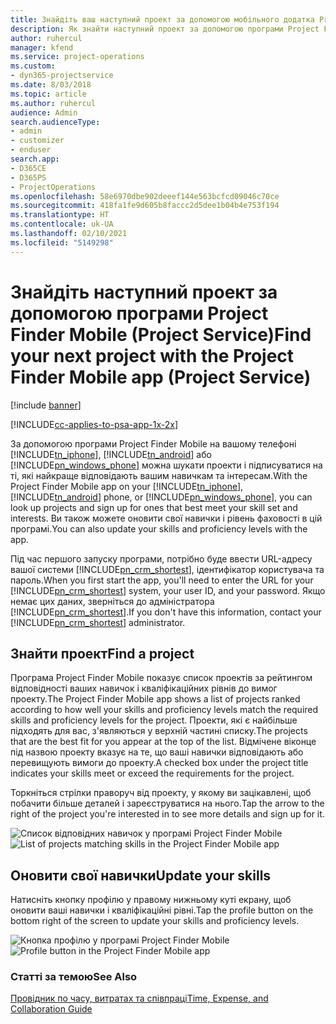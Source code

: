 ```yaml
---
title: Знайдіть ваш наступний проект за допомогою мобільного додатка Project Finder Mobile
description: Як знайти наступний проект за допомогою програми Project Finder Mobile for Project Service
author: ruhercul
manager: kfend
ms.service: project-operations
ms.custom:
- dyn365-projectservice
ms.date: 8/03/2018
ms.topic: article
ms.author: ruhercul
audience: Admin
search.audienceType:
- admin
- customizer
- enduser
search.app:
- D365CE
- D365PS
- ProjectOperations
ms.openlocfilehash: 58e6970dbe902deeef144e563bcfcd09046c70ce
ms.sourcegitcommit: 418fa1fe9d605b8faccc2d5dee1b04b4e753f194
ms.translationtype: HT
ms.contentlocale: uk-UA
ms.lasthandoff: 02/10/2021
ms.locfileid: "5149298"
---
```

# <a name="find-your-next-project-with-the-project-finder-mobile-app-project-service"></a><span data-ttu-id="47361-103">Знайдіть наступний проект за допомогою програми Project Finder Mobile (Project Service)</span><span class="sxs-lookup"><span data-stu-id="47361-103">Find your next project with the Project Finder Mobile app (Project Service)</span></span>

[!include [banner](../includes/psa-now-project-operations.md)]

[!INCLUDE[cc-applies-to-psa-app-1x-2x](../includes/cc-applies-to-psa-app-1x-2x.md)]

<span data-ttu-id="47361-104">За допомогою програми Project Finder Mobile на вашому телефоні [!INCLUDE[tn_iphone](../includes/tn-iphone.md)], [!INCLUDE[tn_android](../includes/tn-android.md)] або [!INCLUDE[pn_windows_phone](../includes/pn-windows-phone.md)] можна шукати проекти і підписуватися на ті, які найкраще відповідають вашим навичкам та інтересам.</span><span class="sxs-lookup"><span data-stu-id="47361-104">With the Project Finder Mobile app on your [!INCLUDE[tn_iphone](../includes/tn-iphone.md)], [!INCLUDE[tn_android](../includes/tn-android.md)] phone, or [!INCLUDE[pn_windows_phone](../includes/pn-windows-phone.md)], you can look up projects and sign up for ones that best meet your skill set and interests.</span></span> <span data-ttu-id="47361-105">Ви також можете оновити свої навички і рівень фаховості в цій програмі.</span><span class="sxs-lookup"><span data-stu-id="47361-105">You can also update your skills and proficiency levels with the app.</span></span>  
  
 <span data-ttu-id="47361-106">Під час першого запуску програми, потрібно буде ввести URL-адресу вашої системи [!INCLUDE[pn_crm_shortest](../includes/pn-crm-shortest.md)], ідентифікатор користувача та пароль.</span><span class="sxs-lookup"><span data-stu-id="47361-106">When you first start the app, you'll need to enter the URL for your [!INCLUDE[pn_crm_shortest](../includes/pn-crm-shortest.md)] system, your user ID, and your password.</span></span> <span data-ttu-id="47361-107">Якщо немає цих даних, зверніться до адміністратора [!INCLUDE[pn_crm_shortest](../includes/pn-crm-shortest.md)].</span><span class="sxs-lookup"><span data-stu-id="47361-107">If you don't have this information,  contact your [!INCLUDE[pn_crm_shortest](../includes/pn-crm-shortest.md)] administrator.</span></span>  
  
## <a name="find-a-project"></a><span data-ttu-id="47361-108">Знайти проект</span><span class="sxs-lookup"><span data-stu-id="47361-108">Find a project</span></span>  
 <span data-ttu-id="47361-109">Програма Project Finder Mobile показує список проектів за рейтингом відповідності ваших навичок і кваліфікаційних рівнів до вимог проекту.</span><span class="sxs-lookup"><span data-stu-id="47361-109">The Project Finder Mobile app shows a list of projects ranked according to how well your skills and proficiency levels match the required skills and proficiency levels for the project.</span></span> <span data-ttu-id="47361-110">Проекти, які є найбільше підходять для вас, з'являються у верхній частині списку.</span><span class="sxs-lookup"><span data-stu-id="47361-110">The projects that are the best fit for you appear at the top of the list.</span></span> <span data-ttu-id="47361-111">Відмічене віконце під назвою проекту вказує на те, що ваші навички відповідають або перевищують вимоги до проекту.</span><span class="sxs-lookup"><span data-stu-id="47361-111">A checked box under the project title indicates your skills meet or exceed the requirements for the project.</span></span>  
  
 <span data-ttu-id="47361-112">Торкніться стрілки праворуч від проекту, у якому ви зацікавлені, щоб побачити більше деталей і зареєструватися на нього.</span><span class="sxs-lookup"><span data-stu-id="47361-112">Tap the arrow to the right of the project you're interested in to see more details and sign up for it.</span></span>  
  
 <span data-ttu-id="47361-113">![Список відповідних навичок у програмі Project Finder Mobile](../psa/media/project-service-project-finder-list.png "Список відповідних навичок у програмі Project Finder Mobile")</span><span class="sxs-lookup"><span data-stu-id="47361-113">![List of projects matching skills in the Project Finder Mobile app](../psa/media/project-service-project-finder-list.png "List of projects matching skills in the Project Finder Mobile app")</span></span>  
  
## <a name="update-your-skills"></a><span data-ttu-id="47361-114">Оновити свої навички</span><span class="sxs-lookup"><span data-stu-id="47361-114">Update your skills</span></span>  
 <span data-ttu-id="47361-115">Натисніть кнопку профілю у правому нижньому куті екрану, щоб оновити ваші навички і кваліфікаційні рівні.</span><span class="sxs-lookup"><span data-stu-id="47361-115">Tap the profile button on the bottom right of the screen to update your skills and proficiency levels.</span></span>  
  
 <span data-ttu-id="47361-116">![Кнопка профілю у програмі Project Finder Mobile](../psa/media/project-service-project-finder-profile.png "Кнопка профілю у програмі Project Finder Mobile")</span><span class="sxs-lookup"><span data-stu-id="47361-116">![Profile button in the Project Finder Mobile app](../psa/media/project-service-project-finder-profile.png "Profile button in the Project Finder Mobile app")</span></span>  
  
### <a name="see-also"></a><span data-ttu-id="47361-117">Статті за темою</span><span class="sxs-lookup"><span data-stu-id="47361-117">See Also</span></span>  
 [<span data-ttu-id="47361-118">Провідник по часу, витратах та співпраці</span><span class="sxs-lookup"><span data-stu-id="47361-118">Time, Expense, and Collaboration Guide</span></span>](../psa/time-expense-collaboration-guide.md)
